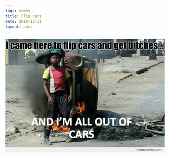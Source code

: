 ```yaml
---
tags: memes
title: Flip cars
date: 2010-12-11
layout: post
---
```




![flipcars.png](https://raw.githubusercontent.com/muneer78/muneer78.github.io/master/images/flipcars.png)
        